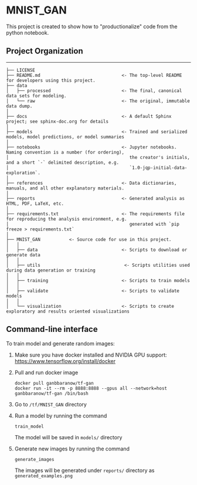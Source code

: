 MNIST_GAN
==============================

This project is created to show how to "productionalize" code from the python notebook.



## Project Organization
------------

    ├── LICENSE
    ├── README.md                               <- The top-level README for developers using this project.
    ├── data
    │   ├── processed                           <- The final, canonical data sets for modeling.
    │   └── raw                                 <- The original, immutable data dump.
    │
    ├── docs                                    <- A default Sphinx project; see sphinx-doc.org for details
    │
    ├── models                                  <- Trained and serialized models, model predictions, or model summaries
    │
    ├── notebooks                               <- Jupyter notebooks. Naming convention is a number (for ordering),
    │                                              the creator's initials, and a short `-` delimited description, e.g.
    │                                              `1.0-jqp-initial-data-exploration`.
    │
    ├── references                              <- Data dictionaries, manuals, and all other explanatory materials.
    │
    ├── reports                                 <- Generated analysis as HTML, PDF, LaTeX, etc.
    │
    ├── requirements.txt                        <- The requirements file for reproducing the analysis environment, e.g.
    │                                              generated with `pip freeze > requirements.txt`
    │
    ├── MNIST_GAN           <- Source code for use in this project.
    │   │
    │   ├── data                                <- Scripts to download or generate data
    │   │
    │   ├── utils                                <- Scripts utilities used during data generation or training
    │   │
    │   ├── training                            <- Scripts to train models
    │   │
    │   ├── validate                            <- Scripts to validate models
    │   │
    │   └── visualization                       <- Scripts to create exploratory and results oriented visualizations

## Command-line interface

To train model and generate random images:
1. Make sure you have docker installed and NVIDIA GPU support:  https://www.tensorflow.org/install/docker
1. Pull and run docker image
    ```
    docker pull ganbbaranow/tf-gan
    docker run -it --rm -p 8888:8888 --gpus all --network=host ganbbaranow/tf-gan /bin/bash
    ```

1. Go to `/tf/MNIST_GAN` directory
1. Run a model by running the command
    ```
    train_model
    ```
   The model will be saved in `models/` directory
1. Generate new images by running the command
    ```
    generate_images
    ```
    The images will be generated under `reports/` directory as `generated_examples.png`
    
